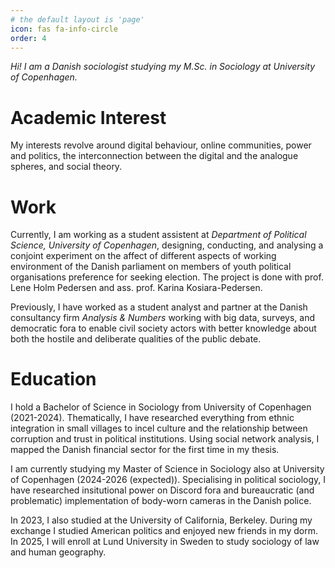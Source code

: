 ```yaml
---
# the default layout is 'page'
icon: fas fa-info-circle
order: 4
---
```


*Hi! I am a Danish sociologist studying my M.Sc. in Sociology at University of Copenhagen.*

# Academic Interest
My interests revolve around digital behaviour, online communities, power and politics, the interconnection between the digital and the analogue spheres, and social theory.

# Work
Currently, I am working as a student assistent at *Department of Political Science, University of Copenhagen*, designing, conducting, and analysing a conjoint experiment on the affect of different aspects of working environment of the Danish parliament on members of youth political organisations preference for seeking election. The project is done with prof. Lene Holm Pedersen and ass. prof. Karina Kosiara-Pedersen.

Previously, I have worked as a student analyst and partner at the Danish consultancy firm *Analysis & Numbers* working with big data, surveys, and democratic fora to enable civil society actors with better knowledge about both the hostile and deliberate qualities of the public debate.

# Education
I hold a Bachelor of Science in Sociology from University of Copenhagen (2021-2024). Thematically, I have researched everything from ethnic integration in small villages to incel culture and the relationship between corruption and trust in political institutions. Using social network analysis, I mapped the Danish financial sector for the first time in my thesis.

I am currently studying my Master of Science in Sociology also at University of Copenhagen (2024-2026 (expected)). Specialising in political sociology, I have researched insitutional power on Discord fora and bureaucratic (and problematic) implementation of body-worn cameras in the Danish police.

In 2023, I also studied at the University of California, Berkeley. During my exchange I studied American politics and enjoyed new friends in my dorm. In 2025, I will enroll at Lund University in Sweden to study sociology of law and human geography.
